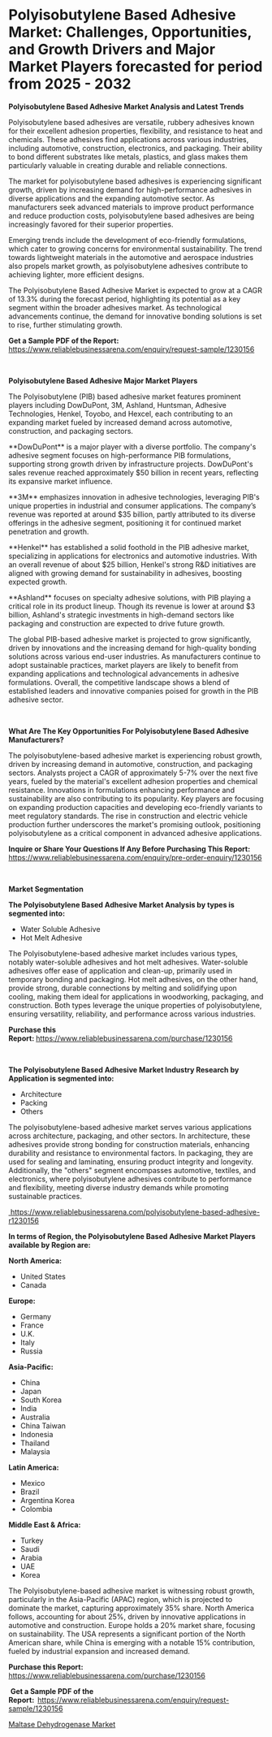 <p><h1>Polyisobutylene Based Adhesive Market: Challenges, Opportunities, and Growth Drivers and Major Market Players forecasted for period from 2025 - 2032</h1></p><p><strong>Polyisobutylene Based Adhesive Market Analysis and Latest Trends</strong></p>
<p><p>Polyisobutylene based adhesives are versatile, rubbery adhesives known for their excellent adhesion properties, flexibility, and resistance to heat and chemicals. These adhesives find applications across various industries, including automotive, construction, electronics, and packaging. Their ability to bond different substrates like metals, plastics, and glass makes them particularly valuable in creating durable and reliable connections.</p><p>The market for polyisobutylene based adhesives is experiencing significant growth, driven by increasing demand for high-performance adhesives in diverse applications and the expanding automotive sector. As manufacturers seek advanced materials to improve product performance and reduce production costs, polyisobutylene based adhesives are being increasingly favored for their superior properties. </p><p>Emerging trends include the development of eco-friendly formulations, which cater to growing concerns for environmental sustainability. The trend towards lightweight materials in the automotive and aerospace industries also propels market growth, as polyisobutylene adhesives contribute to achieving lighter, more efficient designs.</p><p>The Polyisobutylene Based Adhesive Market is expected to grow at a CAGR of 13.3% during the forecast period, highlighting its potential as a key segment within the broader adhesives market. As technological advancements continue, the demand for innovative bonding solutions is set to rise, further stimulating growth.</p></p>
<p><strong>Get a Sample PDF of the Report:&nbsp;</strong> <a href="https://www.reliablebusinessarena.com/enquiry/request-sample/1230156?utm_campaign=1841&utm_medium=2&utm_source=Github&utm_content=ia&utm_term=03022025&utm_id=polyisobutylene-based-adhesive">https://www.reliablebusinessarena.com/enquiry/request-sample/1230156</a></p>
<p>&nbsp;</p>
<p><strong>Polyisobutylene Based Adhesive Major Market Players</strong></p>
<p><p>The Polyisobutylene (PIB) based adhesive market features prominent players including DowDuPont, 3M, Ashland, Huntsman, Adhesive Technologies, Henkel, Toyobo, and Hexcel, each contributing to an expanding market fueled by increased demand across automotive, construction, and packaging sectors.</p><p>**DowDuPont** is a major player with a diverse portfolio. The company's adhesive segment focuses on high-performance PIB formulations, supporting strong growth driven by infrastructure projects. DowDuPont's sales revenue reached approximately $50 billion in recent years, reflecting its expansive market influence.</p><p>**3M** emphasizes innovation in adhesive technologies, leveraging PIB's unique properties in industrial and consumer applications. The company’s revenue was reported at around $35 billion, partly attributed to its diverse offerings in the adhesive segment, positioning it for continued market penetration and growth.</p><p>**Henkel** has established a solid foothold in the PIB adhesive market, specializing in applications for electronics and automotive industries. With an overall revenue of about $25 billion, Henkel's strong R&D initiatives are aligned with growing demand for sustainability in adhesives, boosting expected growth.</p><p>**Ashland** focuses on specialty adhesive solutions, with PIB playing a critical role in its product lineup. Though its revenue is lower at around $3 billion, Ashland's strategic investments in high-demand sectors like packaging and construction are expected to drive future growth.</p><p>The global PIB-based adhesive market is projected to grow significantly, driven by innovations and the increasing demand for high-quality bonding solutions across various end-user industries. As manufacturers continue to adopt sustainable practices, market players are likely to benefit from expanding applications and technological advancements in adhesive formulations. Overall, the competitive landscape shows a blend of established leaders and innovative companies poised for growth in the PIB adhesive sector.</p></p>
<p>&nbsp;</p>
<p><strong>What Are The Key Opportunities For Polyisobutylene Based Adhesive Manufacturers?</strong></p>
<p><p>The polyisobutylene-based adhesive market is experiencing robust growth, driven by increasing demand in automotive, construction, and packaging sectors. Analysts project a CAGR of approximately 5-7% over the next five years, fueled by the material's excellent adhesion properties and chemical resistance. Innovations in formulations enhancing performance and sustainability are also contributing to its popularity. Key players are focusing on expanding production capacities and developing eco-friendly variants to meet regulatory standards. The rise in construction and electric vehicle production further underscores the market's promising outlook, positioning polyisobutylene as a critical component in advanced adhesive applications.</p></p>
<p><strong>Inquire or Share Your Questions If Any Before Purchasing This Report:</strong> <a href="https://www.reliablebusinessarena.com/enquiry/pre-order-enquiry/1230156?utm_campaign=1841&utm_medium=2&utm_source=Github&utm_content=ia&utm_term=03022025&utm_id=polyisobutylene-based-adhesive">https://www.reliablebusinessarena.com/enquiry/pre-order-enquiry/1230156</a></p>
<p>&nbsp;</p>
<p><strong>Market Segmentation</strong></p>
<p><strong>The Polyisobutylene Based Adhesive Market Analysis by types is segmented into:</strong></p>
<p><ul><li>Water Soluble Adhesive</li><li>Hot Melt Adhesive</li></ul></p>
<p><p>The Polyisobutylene-based adhesive market includes various types, notably water-soluble adhesives and hot melt adhesives. Water-soluble adhesives offer ease of application and clean-up, primarily used in temporary bonding and packaging. Hot melt adhesives, on the other hand, provide strong, durable connections by melting and solidifying upon cooling, making them ideal for applications in woodworking, packaging, and construction. Both types leverage the unique properties of polyisobutylene, ensuring versatility, reliability, and performance across various industries.</p></p>
<p><strong>Purchase this Report:&nbsp;</strong><a href="https://www.reliablebusinessarena.com/purchase/1230156?utm_campaign=1841&utm_medium=2&utm_source=Github&utm_content=ia&utm_term=03022025&utm_id=polyisobutylene-based-adhesive">https://www.reliablebusinessarena.com/purchase/1230156</a></p>
<p>&nbsp;</p>
<p><strong>The Polyisobutylene Based Adhesive Market Industry Research by Application is segmented into:</strong></p>
<p><ul><li>Architecture</li><li>Packing</li><li>Others</li></ul></p>
<p><p>The polyisobutylene-based adhesive market serves various applications across architecture, packaging, and other sectors. In architecture, these adhesives provide strong bonding for construction materials, enhancing durability and resistance to environmental factors. In packaging, they are used for sealing and laminating, ensuring product integrity and longevity. Additionally, the "others" segment encompasses automotive, textiles, and electronics, where polyisobutylene adhesives contribute to performance and flexibility, meeting diverse industry demands while promoting sustainable practices.</p></p>
<p><a href="https://www.reliablebusinessarena.com/polyisobutylene-based-adhesive-r1230156?utm_campaign=1841&utm_medium=2&utm_source=Github&utm_content=ia&utm_term=03022025&utm_id=polyisobutylene-based-adhesive">&nbsp;https://www.reliablebusinessarena.com/polyisobutylene-based-adhesive-r1230156</a></p>
<p><strong>In terms of Region, the Polyisobutylene Based Adhesive Market Players available by Region are:</strong></p>
<p>
    <p> <strong> North America: </strong>
        <ul>
            <li>United States</li>
            <li>Canada</li>
        </ul>
        </p> 
    <p> <strong> Europe: </strong>
        <ul>
            <li>Germany</li>
            <li>France</li>
            <li>U.K.</li>
            <li>Italy</li>
            <li>Russia</li>
        </ul>
        </p> 
    <p> <strong> Asia-Pacific: </strong>
        <ul>
            <li>China</li>
            <li>Japan</li>
            <li>South Korea</li>
            <li>India</li>
            <li>Australia</li>
            <li>China Taiwan</li>
            <li>Indonesia</li>
            <li>Thailand</li>
            <li>Malaysia</li>
        </ul>
        </p> 
    <p> <strong> Latin America: </strong>
        <ul>
            <li>Mexico</li>
            <li>Brazil</li>
            <li>Argentina Korea</li>
            <li>Colombia</li>
        </ul>
        </p> 
    <p> <strong> Middle East & Africa: </strong>
        <ul>
            <li>Turkey</li>
            <li>Saudi</li>
            <li>Arabia</li>
            <li>UAE</li>
            <li>Korea</li>
        </ul>
    </p>
    </p>
<p><p>The Polyisobutylene-based adhesive market is witnessing robust growth, particularly in the Asia-Pacific (APAC) region, which is projected to dominate the market, capturing approximately 35% share. North America follows, accounting for about 25%, driven by innovative applications in automotive and construction. Europe holds a 20% market share, focusing on sustainability. The USA represents a significant portion of the North American share, while China is emerging with a notable 15% contribution, fueled by industrial expansion and increased demand.</p></p>
<p><strong>Purchase this Report: </strong><a href="https://www.reliablebusinessarena.com/purchase/1230156?utm_campaign=1841&utm_medium=2&utm_source=Github&utm_content=ia&utm_term=03022025&utm_id=polyisobutylene-based-adhesive">https://www.reliablebusinessarena.com/purchase/1230156</a></p>
<p>&nbsp;<strong>Get a Sample PDF of the Report:&nbsp;&nbsp;</strong><a href="https://www.reliablebusinessarena.com/enquiry/request-sample/1230156?utm_campaign=1841&utm_medium=2&utm_source=Github&utm_content=ia&utm_term=03022025&utm_id=polyisobutylene-based-adhesive">https://www.reliablebusinessarena.com/enquiry/request-sample/1230156</a></p>
<p><strong></strong></p>
<p><p><a href="https://github.com/julyju69/Market-Research-Report-List-5/blob/main/maltase-dehydrogenase-market.md?utm_campaign=1841&utm_medium=2&utm_source=Github&utm_content=ia&utm_term=03022025&utm_id=polyisobutylene-based-adhesive">Maltase Dehydrogenase Market</a></p></p>